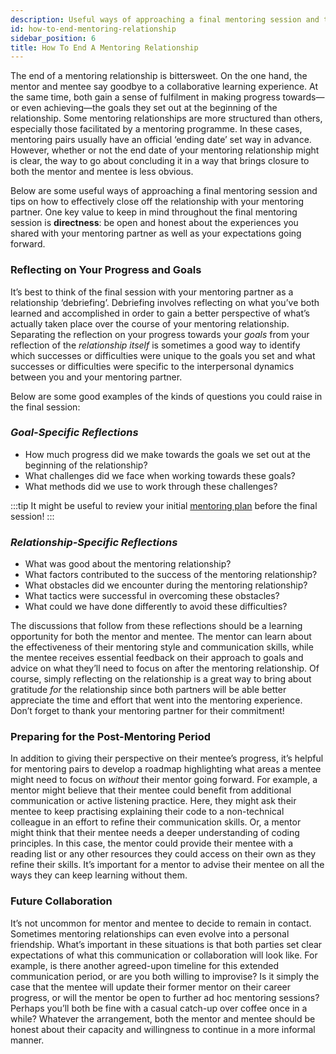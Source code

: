 ```yaml
---
description: Useful ways of approaching a final mentoring session and tips on how to effectively end the relationship with your mentoring partner
id: how-to-end-mentoring-relationship
sidebar_position: 6
title: How To End A Mentoring Relationship
---
```


<head>
    <meta property="og:title" content="How To End A Mentoring Relationship" />
    <meta property="og:type" content="article" />
    <meta property="og:url" content="" />
</head>

The end of a mentoring relationship is bittersweet. On the one hand, the mentor and mentee say goodbye to a collaborative learning experience. At the same time, both gain a sense of fulfilment in making progress towards—or even achieving—the goals they set out at the beginning of the relationship. Some mentoring relationships are more structured than others, especially those facilitated by a mentoring programme. In these cases, mentoring pairs usually have an official ‘ending date’ set way in advance. However, whether or not the end date of your mentoring relationship might is clear, the way to go about concluding it in a way that brings closure to both the mentor and mentee is less obvious.

Below are some useful ways of approaching a final mentoring session and tips on how to effectively close off the relationship with your mentoring partner. One key value to keep in mind throughout the final mentoring session is **directness**: be open and honest about the experiences you shared with your mentoring partner as well as your expectations going forward.

### Reflecting on Your Progress and Goals

It’s best to think of the final session with your mentoring partner as a relationship ‘debriefing’. Debriefing involves reflecting on what you’ve both learned and accomplished in order to gain a better perspective of what’s actually taken place over the course of your mentoring relationship. Separating the reflection on your progress towards your *goals* from your reflection of the *relationship itself* is sometimes a good way to identify which successes or difficulties were unique to the goals you set and what successes or difficulties were specific to the interpersonal dynamics between you and your mentoring partner.

Below are some good examples of the kinds of questions you could raise in the final session:

### *Goal-Specific Reflections*

* How much progress did we make towards the goals we set out at the beginning of the relationship?
* What challenges did we face when working towards these goals?
* What methods did we use to work through these challenges?

:::tip
It might be useful to review your initial [mentoring plan](https://www.developermentoring.guide/docs/meeting-with-your-mentoring-partner/the-mentoring-plan) before the final session!
:::

### *Relationship-Specific Reflections*

* What was good about the mentoring relationship?
* What factors contributed to the success of the mentoring relationship?
* What obstacles did we encounter during the mentoring relationship?
* What tactics were successful in overcoming these obstacles?
* What could we have done differently to avoid these difficulties?

The discussions that follow from these reflections should be a learning opportunity for both the mentor and mentee. The mentor can learn about the effectiveness of their mentoring style and communication skills, while the mentee receives essential feedback on their approach to goals and advice on what they’ll need to focus on after the mentoring relationship. Of course, simply reflecting on the relationship is a great way to bring about gratitude *for* the relationship since both partners will be able better appreciate the time and effort that went into the mentoring experience. Don’t forget to thank your mentoring partner for their commitment!

### Preparing for the Post-Mentoring Period

In addition to giving their perspective on their mentee’s progress, it’s helpful for mentoring pairs to develop a roadmap highlighting what areas a mentee might need to focus on *without* their mentor going forward. For example, a mentor might believe that their mentee could benefit from additional communication or active listening practice. Here, they might ask their mentee to keep practising explaining their code to a non-technical colleague in an effort to refine their communication skills. Or, a mentor might think that their mentee needs a deeper understanding of coding principles. In this case, the mentor could provide their mentee with a reading list or any other resources they could access on their own as they refine their skills. It’s important for a mentor to advise their mentee on all the ways they can keep learning without them.

### Future Collaboration

It’s not uncommon for mentor and mentee to decide to remain in contact. Sometimes mentoring relationships can even evolve into a personal friendship. What’s important in these situations is that both parties set clear expectations of what this communication or collaboration will look like. For example, is there another agreed-upon timeline for this extended communication period, or are you both willing to improvise? Is it simply the case that the mentee will update their former mentor on their career progress, or will the mentor be open to further ad hoc mentoring sessions? Perhaps you’ll both be fine with a casual catch-up over coffee once in a while? Whatever the arrangement, both the mentor and mentee should be honest about their capacity and willingness to continue in a more informal manner.
